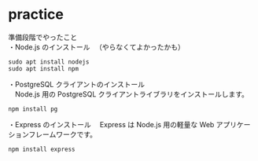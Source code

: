 # practice

準備段階でやったこと<br>
・Node.js のインストール
　（やらなくてよかったかも）
```
sudo apt install nodejs
sudo apt install npm
```
・PostgreSQL クライアントのインストール<br>
　Node.js 用の PostgreSQL クライアントライブラリをインストールします。
```
npm install pg
```
・Express のインストール
　Express は Node.js 用の軽量な Web アプリケーションフレームワークです。
```
npm install express
```






